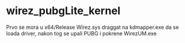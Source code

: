 # wirez_pubgLite_kernel

Prvo se mora u x64/Release Wirez.sys draggat na kdmapper.exe da se loada driver, nakon tog se upali PUBG i pokrene WirezUM.exe 

